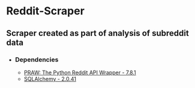# Reddit-Scraper

## Scraper created as part of analysis of subreddit data

- ### Dependencies
    - [PRAW: The Python Reddit API Wrapper - 7.8.1](https://praw.readthedocs.io/en/stable/)
    - [SQLAlchemy - 2.0.41](https://docs.sqlalchemy.org/en/20/index.html)
